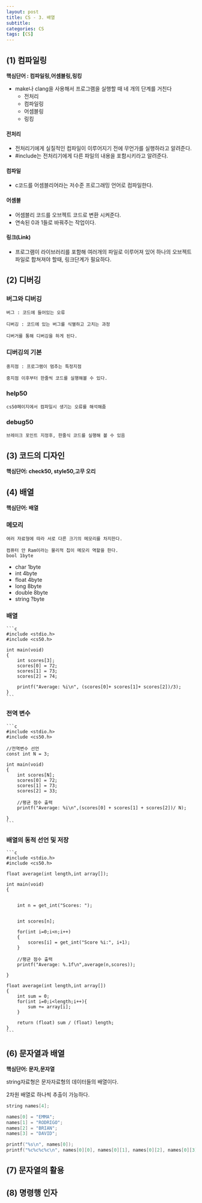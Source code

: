 ```yaml
---
layout: post
title: CS - 3. 배열
subtitle: 
categories: CS
tags: [CS]
---
```



## (1) 컴파일링

 **핵심단어 : 컴파일링,어셈블링,링킹**
 
- make나 clang을 사용해서 프로그램을 실행할 때 네 개의 단계를 거친다
    - 전처리
    - 컴파일링
    - 어셈블링
    - 링킹

#### 전처리

- 전처리기에게 실질적인 컴파일이 이루어지기 전에 무언가를 실행하라고 알려준다.
- #include는 전처리기에게 다른 파일의 내용을 포함시키라고 알려준다.

#### 컴파일

- c코드를 어셈블리어라는 저수준 프로그래밍 언어로 컴파일한다.

#### 어셈블

- 어셈블리 코드를 오브젝트 코드로 변환 시켜준다.
- 연속된 0과 1들로 바꿔주는 작업이다.

#### 링크(Link)

- 프로그램이 라이브러리를 포함해 여러개의 파일로 이루어져 있어 하나의 오브젝트 파일로 합쳐져야 할때, 링크단계가 필요하다.

## (2) 디버깅

### 버그와 디버깅

    버그 : 코드에 들어있는 오류

    디버깅 : 코드에 있는 버그를 식별하고 고치는 과정

    디버거를 통해 디버깅을 하게 된다.

### 디버깅의 기본

    중지점 : 프로그램이 멈추는 특정지점

    중지점 이후부터 한줄씩 코드를 실행해볼 수 있다.

### help50

    cs50페이지에서 컴파일시 생기는 오류를 해석해줌  

### debug50

    브레이크 포인트 지정후, 한줄식 코드를 실행해 볼 수 있음

## (3) 코드의 디자인
**핵심단어: check50, style50,고무 오리**

## (4) 배열

**핵심단어: 배열**

### 메모리

    여러 자료형에 따라 서로 다른 크기의 메모리를 차지한다.

    컴퓨터 안 Ram이라는 물리적 칩이 메모리 역할을 한다.
    bool 1byte

+ char 1byte
+ int 4byte
+ float 4byte
+ long 8byte
+ double 8byte
+ string ?byte

### 배열

    ```c
    #include <stdio.h>
    #include <cs50.h>

    int main(void)
    {
        int scores[3];
        scores[0] = 72;
        scores[1] = 73;
        scores[2] = 74;

        printf("Average: %i\n", (scores[0]+ scores[1]+ scores[2])/3);
    }
    ```


### 전역 변수

    ```c
    #include <stdio.h>
    #include <cs50.h>

    //전역변수 선언
    const int N = 3;

    int main(void)
    {
        int scores[N];
        scores[0] = 72;
        scores[1] = 73;
        scores[2] = 33;

        //평균 점수 출력
        printf("Average: %i\n",(scores[0] + scores[1] + scores[2])/ N);

    }
    ```

### 배열의 동적 선언 및 저장

    ```c
    #include <stdio.h>
    #include <cs50.h>

    float average(int length,int array[]);

    int main(void)
    {
        
        
        int n = get_int("Scores: ");
        
        
        int scores[n];
        
        for(int i=0;i<n;i++)
        {
            scores[i] = get_int("Score %i:", i+1);
        }

        //평균 점수 출력
        printf("Average: %.1f\n",average(n,scores));

    }

    float average(int length,int array[])
    {
        int sum = 0;
        for(int i=0;i<length;i++){
            sum += array[i];
        }

        return (float) sum / (float) length;
    }
    ```

## (6) 문자열과 배열

**핵심단어: 문자,문자열**

string자료형은 문자자료형의 데이터들의 배열이다.

2차원 배열로 하나씩 추출이 가능하다.

```c
string names[4];

names[0] = "EMMA";
names[1] = "RODRIGO";
names[2] = "BRIAN";
names[3] = "DAVID";

printf("%s\n", names[0]);
printf("%c%c%c%c\n", names[0][0], names[0][1], names[0][2], names[0][3]);
```

## (7) 문자열의 활용

## (8) 명령행 인자
